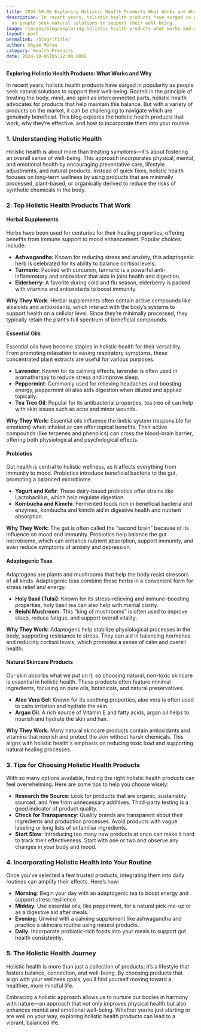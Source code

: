 ```yaml
---
title: 2024-10-06 Exploring Holistic Health Products What Works and Why
description: In recent years, holistic health products have surged in popularity
  as people seek natural solutions to support their well-being.
image: /images/blog/exploring-holistic-health-products-what-works-and-why.webp
layout: post
permalink: /blog/:title/
author: Shyam Mohan
category: Health Products
date: 2024-10-06T05:22:00.000Z
---
```

**Exploring Holistic Health Products: What Works and Why**

In recent years, holistic health products have surged in popularity as people seek natural solutions to support their well-being. Rooted in the principle of treating the body, mind, and spirit as interconnected parts, holistic health advocates for products that help maintain this balance. But with a variety of products on the market, it can be challenging to navigate which are genuinely beneficial. This blog explores the holistic health products that work, why they’re effective, and how to incorporate them into your routine.

### 1. **Understanding Holistic Health**

Holistic health is about more than treating symptoms—it's about fostering an overall sense of well-being. This approach incorporates physical, mental, and emotional health by encouraging preventative care, lifestyle adjustments, and natural products. Instead of quick fixes, holistic health focuses on long-term wellness by using products that are minimally processed, plant-based, or organically derived to reduce the risks of synthetic chemicals in the body.

### 2. **Top Holistic Health Products That Work**

#### **Herbal Supplements**
Herbs have been used for centuries for their healing properties, offering benefits from immune support to mood enhancement. Popular choices include:

- **Ashwagandha**: Known for reducing stress and anxiety, this adaptogenic herb is celebrated for its ability to balance cortisol levels.
- **Turmeric**: Packed with curcumin, turmeric is a powerful anti-inflammatory and antioxidant that aids in joint health and digestion.
- **Elderberry**: A favorite during cold and flu season, elderberry is packed with vitamins and antioxidants to boost immunity.

**Why They Work:** Herbal supplements often contain active compounds like alkaloids and antioxidants, which interact with the body’s systems to support health on a cellular level. Since they’re minimally processed, they typically retain the plant’s full spectrum of beneficial compounds.

#### **Essential Oils**
Essential oils have become staples in holistic health for their versatility. From promoting relaxation to easing respiratory symptoms, these concentrated plant extracts are useful for various purposes.

- **Lavender**: Known for its calming effects, lavender is often used in aromatherapy to reduce stress and improve sleep.
- **Peppermint**: Commonly used for relieving headaches and boosting energy, peppermint oil also aids digestion when diluted and applied topically.
- **Tea Tree Oil**: Popular for its antibacterial properties, tea tree oil can help with skin issues such as acne and minor wounds.

**Why They Work:** Essential oils influence the limbic system (responsible for emotions) when inhaled or can offer topical benefits. Their active compounds (like terpenes and phenolics) can cross the blood-brain barrier, offering both physiological and psychological effects.

#### **Probiotics**
Gut health is central to holistic wellness, as it affects everything from immunity to mood. Probiotics introduce beneficial bacteria to the gut, promoting a balanced microbiome.

- **Yogurt and Kefir**: These dairy-based probiotics offer strains like Lactobacillus, which help regulate digestion.
- **Kombucha and Kimchi**: Fermented foods rich in beneficial bacteria and enzymes, kombucha and kimchi aid in digestive health and nutrient absorption.

**Why They Work:** The gut is often called the “second brain” because of its influence on mood and immunity. Probiotics help balance the gut microbiome, which can enhance nutrient absorption, support immunity, and even reduce symptoms of anxiety and depression.

#### **Adaptogenic Teas**
Adaptogens are plants and mushrooms that help the body resist stressors of all kinds. Adaptogenic teas combine these herbs in a convenient form for stress relief and energy.

- **Holy Basil (Tulsi)**: Known for its stress-relieving and immune-boosting properties, holy basil tea can also help with mental clarity.
- **Reishi Mushroom**: This “king of mushrooms” is often used to improve sleep, reduce fatigue, and support overall vitality.

**Why They Work:** Adaptogens help stabilize physiological processes in the body, supporting resistance to stress. They can aid in balancing hormones and reducing cortisol levels, which promotes a sense of calm and overall health.

#### **Natural Skincare Products**
Our skin absorbs what we put on it, so choosing natural, non-toxic skincare is essential in holistic health. These products often feature minimal ingredients, focusing on pure oils, botanicals, and natural preservatives.

- **Aloe Vera Gel**: Known for its soothing properties, aloe vera is often used to calm irritation and hydrate the skin.
- **Argan Oil**: A rich source of Vitamin E and fatty acids, argan oil helps to nourish and hydrate the skin and hair.

**Why They Work:** Many natural skincare products contain antioxidants and vitamins that nourish and protect the skin without harsh chemicals. This aligns with holistic health's emphasis on reducing toxic load and supporting natural healing processes.

### 3. **Tips for Choosing Holistic Health Products**

With so many options available, finding the right holistic health products can feel overwhelming. Here are some tips to help you choose wisely:

- **Research the Source**: Look for products that are organic, sustainably sourced, and free from unnecessary additives. Third-party testing is a good indicator of product quality.
- **Check for Transparency**: Quality brands are transparent about their ingredients and production processes. Avoid products with vague labeling or long lists of unfamiliar ingredients.
- **Start Slow**: Introducing too many new products at once can make it hard to track their effectiveness. Start with one or two and observe any changes in your body and mood.

### 4. **Incorporating Holistic Health into Your Routine**

Once you've selected a few trusted products, integrating them into daily routines can amplify their effects. Here’s how:

- **Morning**: Begin your day with an adaptogenic tea to boost energy and support stress resilience.
- **Midday**: Use essential oils, like peppermint, for a natural pick-me-up or as a digestive aid after meals.
- **Evening**: Unwind with a calming supplement like ashwagandha and practice a skincare routine using natural products.
- **Daily**: Incorporate probiotic-rich foods into your meals to support gut health consistently.

### 5. **The Holistic Health Journey**

Holistic health is more than just a collection of products; it’s a lifestyle that fosters balance, connection, and well-being. By choosing products that align with your wellness goals, you’ll find yourself moving toward a healthier, more mindful life. 

Embracing a holistic approach allows us to nurture our bodies in harmony with nature—an approach that not only improves physical health but also enhances mental and emotional well-being. Whether you’re just starting or are well on your way, exploring holistic health products can lead to a vibrant, balanced life.
